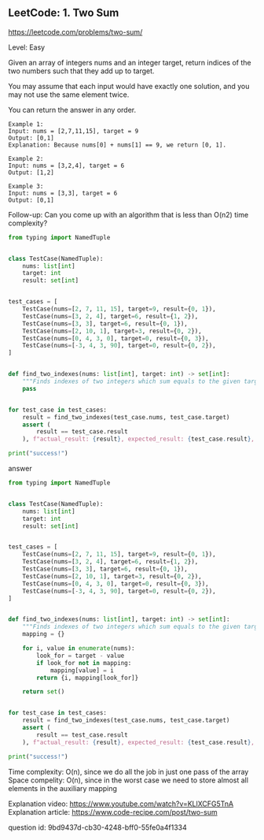 ## LeetCode: 1. Two Sum

https://leetcode.com/problems/two-sum/

Level: Easy

Given an array of integers nums and an integer target, return indices of the two numbers such that they add up to target.

You may assume that each input would have exactly one solution, and you may not use the same element twice.

You can return the answer in any order.

```
Example 1:
Input: nums = [2,7,11,15], target = 9
Output: [0,1]
Explanation: Because nums[0] + nums[1] == 9, we return [0, 1].

Example 2:
Input: nums = [3,2,4], target = 6
Output: [1,2]

Example 3:
Input: nums = [3,3], target = 6
Output: [0,1]
```

Follow-up: Can you come up with an algorithm that is less than O(n2) time complexity?

```python
from typing import NamedTuple


class TestCase(NamedTuple):
    nums: list[int]
    target: int
    result: set[int]


test_cases = [
    TestCase(nums=[2, 7, 11, 15], target=9, result={0, 1}),
    TestCase(nums=[3, 2, 4], target=6, result={1, 2}),
    TestCase(nums=[3, 3], target=6, result={0, 1}),
    TestCase(nums=[2, 10, 1], target=3, result={0, 2}),
    TestCase(nums=[0, 4, 3, 0], target=0, result={0, 3}),
    TestCase(nums=[-3, 4, 3, 90], target=0, result={0, 2}),
]


def find_two_indexes(nums: list[int], target: int) -> set[int]:
    """Finds indexes of two integers which sum equals to the given target integer."""
    pass


for test_case in test_cases:
    result = find_two_indexes(test_case.nums, test_case.target)
    assert (
        result == test_case.result
    ), f"actual_result: {result}, expected_result: {test_case.result}, nums: {test_case.nums}"

print("success!")
```

answer
```python
from typing import NamedTuple


class TestCase(NamedTuple):
    nums: list[int]
    target: int
    result: set[int]


test_cases = [
    TestCase(nums=[2, 7, 11, 15], target=9, result={0, 1}),
    TestCase(nums=[3, 2, 4], target=6, result={1, 2}),
    TestCase(nums=[3, 3], target=6, result={0, 1}),
    TestCase(nums=[2, 10, 1], target=3, result={0, 2}),
    TestCase(nums=[0, 4, 3, 0], target=0, result={0, 3}),
    TestCase(nums=[-3, 4, 3, 90], target=0, result={0, 2}),
]


def find_two_indexes(nums: list[int], target: int) -> set[int]:
    """Finds indexes of two integers which sum equals to the given target integer."""
    mapping = {}

    for i, value in enumerate(nums):
        look_for = target - value
        if look_for not in mapping:
            mapping[value] = i
        return {i, mapping[look_for]}

    return set()


for test_case in test_cases:
    result = find_two_indexes(test_case.nums, test_case.target)
    assert (
        result == test_case.result
    ), f"actual_result: {result}, expected_result: {test_case.result}, nums: {test_case.nums}"

print("success!")
```

Time complexity: O(n), since we do all the job in just one pass of the array
Space compelity: O(n), since in the worst case we need to store almost all elements in the auxiliary mapping

Explanation video: https://www.youtube.com/watch?v=KLlXCFG5TnA
Explanation article: https://www.code-recipe.com/post/two-sum

question id: 9bd9437d-cb30-4248-bff0-55fe0a4f1334